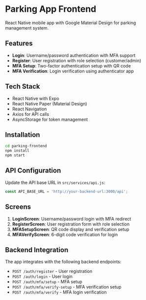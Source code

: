# Parking App Frontend

React Native mobile app with Google Material Design for parking management system.

## Features

- **Login**: Username/password authentication with MFA support
- **Register**: User registration with role selection (customer/admin)
- **MFA Setup**: Two-factor authentication setup with QR code
- **MFA Verification**: Login verification using authenticator app

## Tech Stack

- React Native with Expo
- React Native Paper (Material Design)
- React Navigation
- Axios for API calls
- AsyncStorage for token management

## Installation

```bash
cd parking-frontend
npm install
npm start
```

## API Configuration

Update the API base URL in `src/services/api.js`:
```javascript
const API_BASE_URL = 'http://your-backend-url:3000/api';
```

## Screens

1. **LoginScreen**: Username/password login with MFA redirect
2. **RegisterScreen**: User registration form with role selection
3. **MFASetupScreen**: QR code display and verification setup
4. **MFAVerifyScreen**: 6-digit code verification for login

## Backend Integration

The app integrates with the following backend endpoints:
- `POST /auth/register` - User registration
- `POST /auth/login` - User login
- `POST /auth/mfa/setup` - MFA setup
- `POST /auth/mfa/verify-setup` - MFA verification setup
- `POST /auth/mfa/verify` - MFA login verification